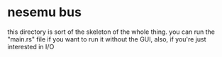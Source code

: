 # nesemu bus

this directory is sort of the skeleton of the whole thing. 
you can run the "main.rs" file if you want to run it without the GUI, also,
if you're just interested in I/O